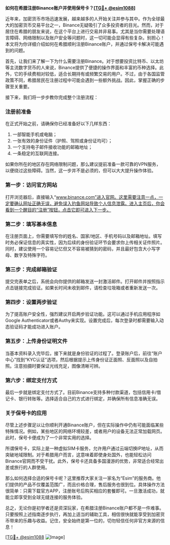 **如何在希腊注册Binance账户并使用保号卡？[[TG💪+ @esim1088](https://t.me/s/esim1088)]**

近年来，加密货币市场迅速发展，越来越多的人开始关注并参与其中。作为全球最大的加密货币交易平台之一，Binance无疑吸引了众多投资者的目光。然而，对于居住在希腊的朋友来说，在这个平台上进行交易并非易事。尤其是当你需要处理语言障碍、网络限制以及账户安全等问题时，这一切可能会显得有些复杂。别担心！本文将为你详细介绍如何在希腊顺利注册Binance账户，并通过保号卡解决可能遇到的问题。

首先，让我们来了解一下为什么需要注册Binance。对于想要投资比特币、以太坊等主流数字货币的人来说，Binance提供了便捷的操作界面和丰富的币种选择。此外，它的手续费相对较低，适合长期持有或频繁交易的用户。不过，由于各国监管政策不同，希腊居民在注册过程中可能会遇到一些额外挑战。因此，掌握正确的步骤至关重要。

接下来，我们将一步步教你完成整个注册流程：

### 注册前准备

在正式开始之前，请确保你已经准备好以下几样东西：
1. 一部智能手机或电脑；
2. 一张有效的身份证件（护照、驾照或身份证均可）；
3. 一个支持电子邮件接收功能的邮箱地址；
4. 一条稳定的互联网连接。

如果你所在的地区存在网络限制问题，那么建议提前准备一款可靠的VPN服务，以便绕过这些障碍。当然，这一步并不是必须的，但可以大大提升操作体验。

### 第一步：访问官方网站

打开浏览器后，直接输入“www.binance.com”进入官网。这里需要注意一点，一定要确认网址正确无误，避免误入钓鱼网站导致个人信息泄露。进入主页后，你会看到一个醒目的“注册”按钮，点击它即可进入下一步。

### 第二步：填写基本信息

在注册页面上，你需要填写你的姓名、国家/地区、手机号码以及邮箱地址。填写时务必保证信息的真实性，因为后续的身份验证环节会要求你上传相关证件照片。同时，建议使用一个容易记忆但又不容易被猜到的密码，并且最好包含大小写字母、数字及特殊字符。

### 第三步：完成邮箱验证

提交完表单之后，系统会向你提供的邮箱发送一封激活邮件。打开邮件并按照指示点击链接完成验证。如果长时间未收到邮件，请检查垃圾箱或者重新发送一次。

### 第四步：设置两步验证

为了提高账户安全性，强烈建议开启两步验证功能。这可以通过手机应用程序如Google Authenticator或者Authy来实现。设置完成后，每次登录时都需要输入动态验证码才能成功进入账户。

### 第五步：上传身份证明文件

当基本资料录入完毕后，接下来就是身份验证的过程了。登录账户后，前往“账户中心”找到“KYC认证”选项，然后根据提示上传身份证正面照、反面照以及自拍照。注意拍摄时要保证光线充足，图像清晰可辨。

### 第六步：绑定支付方式

最后一步就是绑定支付方式了。目前Binance支持多种付款渠道，包括信用卡/借记卡、银行转账等。选择适合自己的方式进行绑定，并确保所有信息准确无误。

### 关于保号卡的应用

尽管上述步骤足以让你顺利开通Binance账户，但在实际操作中仍有可能面临某些特殊情况。例如，某些地区的网络环境较差，或者用户的设备无法正常加载网页。此时，保号卡便成为了一个非常实用的选择。

所谓保号卡，实际上是一种虚拟SIM卡服务，允许用户通过云端切换IP地址，从而突破地域限制。对于希腊用户而言，这意味着即使身处国外，也能轻松访问Binance官网而不受干扰。此外，保号卡还具备多国漫游的优势，非常适合经常出差或旅行的人群使用。

那么如何选择合适的保号卡呢？这里推荐大家关注一家名为“Esim”的服务商。他们提供的产品不仅覆盖范围广，而且价格合理，售后服务也很到位。具体操作方法很简单：只需下载官方APP，注册账号后购买相应的套餐即可。一旦激活成功，就能立即享受到全球无缝连接的服务体验。

总之，无论你是初学者还是资深玩家，在希腊注册Binance账户都不是一件难事。只要按照上述指南逐步执行，再加上适当的辅助工具，相信很快就能享受到加密货币带来的乐趣与收益。记住，安全始终是第一位的，切勿轻信任何非官方来源的信息！

[[TG💪+ @esim1088](https://t.me/s/esim1088) ![Image](https://i.postimg.cc/4NQfJmqS/Snipaste-2025-05-13-00-14-12.png)]